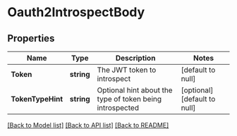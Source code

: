 # Oauth2IntrospectBody

## Properties
Name | Type | Description | Notes
------------ | ------------- | ------------- | -------------
**Token** | **string** | The JWT token to introspect | [default to null]
**TokenTypeHint** | **string** | Optional hint about the type of token being introspected | [optional] [default to null]

[[Back to Model list]](../README.md#documentation-for-models) [[Back to API list]](../README.md#documentation-for-api-endpoints) [[Back to README]](../README.md)

